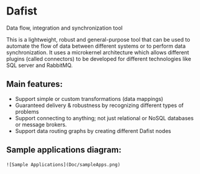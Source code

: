 # Dafist
Data flow, integration and synchronization tool

This is a lightweight, robust and general-purpose tool that can be used to automate the flow of data between different systems or to perform data synchronization. It uses a microkernel architecture which allows different plugins (called connectors) to be developed for different technologies like SQL server and RabbitMQ. 

## Main features:
* Support simple or custom transformations (data mappings)
* Guaranteed delivery & robustness by recognizing different types of problems
* Support connecting to anything; not just relational or NoSQL databases or message brokers.
* Support data routing graphs by creating different Dafist nodes

## Sample applications diagram:
    ![Sample Applications](Doc/sampleApps.png)
